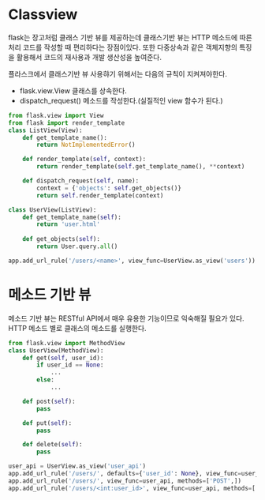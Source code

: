 # Classview
flask는 장고처럼 클래스 기반 뷰를 제공하는데 클래스기반 뷰는 HTTP 메소드에 따른 처리 코드를 작성할 때 편리하다는 장점이있다.
또한 다중상속과 같은 객체지향의 특징을 활용해서 코드의 재사용과 개발 생산성을 높여준다.

플라스크에서 클래스기반 뷰 사용햐기 위해서는 다음의 규칙이 지켜져야한다.

- flask.view.View 클래스를 상속한다.
- dispatch_request() 메소드를 작성한다.(실질적인 view 함수가 된다.)

```python
from flask.view import View
from flask import render_template
class ListView(View):
    def get_template_name():
        return NotImplementedError()

    def render_template(self, context):
        return render_template(self.get_template_name(), **context)

    def dispatch_request(self, name):
        context = {'objects': self.get_objects()}
        return self.render_template(context)

class UserView(ListView):
    def get_template_name(self):
        return 'user.html'
    
    def get_objects(self):
        return User.query.all()

app.add_url_rule('/users/<name>', view_func=UserView.as_view('users'))
```

# 메소드 기반 뷰
메소드 기반 뷰는 RESTful API에서 매우 유용한 기능이므로 익숙해질 필요가 있다.
HTTP 메소드 별로 클래스의 메소드를 실행한다.
```python
from flask.view import MethodView
class UserView(MethodView):
    def get(self, user_id):
        if user_id == None:
            ...
        else:
            ...

    def post(self):
        pass

    def put(self):
        pass

    def delete(self):
        pass

user_api = UserView.as_view('user_api') 
app.add_url_rule('/users/', defaults={'user_id': None}, view_func=user_api, methods=['GET',])
app.add_url_rule('/users/', view_func=user_api, methods=['POST',])
app.add_url_rule('/users/<int:user_id>', view_func=user_api, methods=['GET', 'PUT', 'DELETE'])

```
